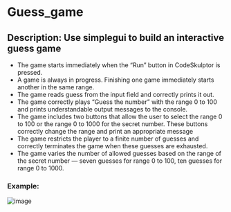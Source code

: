 # Guess_game

## Description: Use simplegui to build an interactive guess game
- The game starts immediately when the “Run” button in CodeSkulptor is pressed.
- A game is always in progress. Finishing one game immediately starts another in the same range.
- The game reads guess from the input field and correctly prints it out.
- The game correctly plays “Guess the number” with the range 0 to 100 and prints understandable output messages to the console. 
- The game includes two buttons that allow the user to select the range 0 to 100 or the range 0 to 1000 for the secret number. These buttons correctly change the range and print an appropriate message
- The game restricts the player to a finite number of guesses and correctly terminates the game when these guesses are exhausted. 
- The game varies the number of allowed guesses based on the range of the secret number — seven guesses for range 0 to 100, ten guesses for range 0 to 1000.

### Example: 
![image](https://user-images.githubusercontent.com/58776067/181762765-a826ec4b-54ff-4dc5-a729-0d40a62d3813.png)
